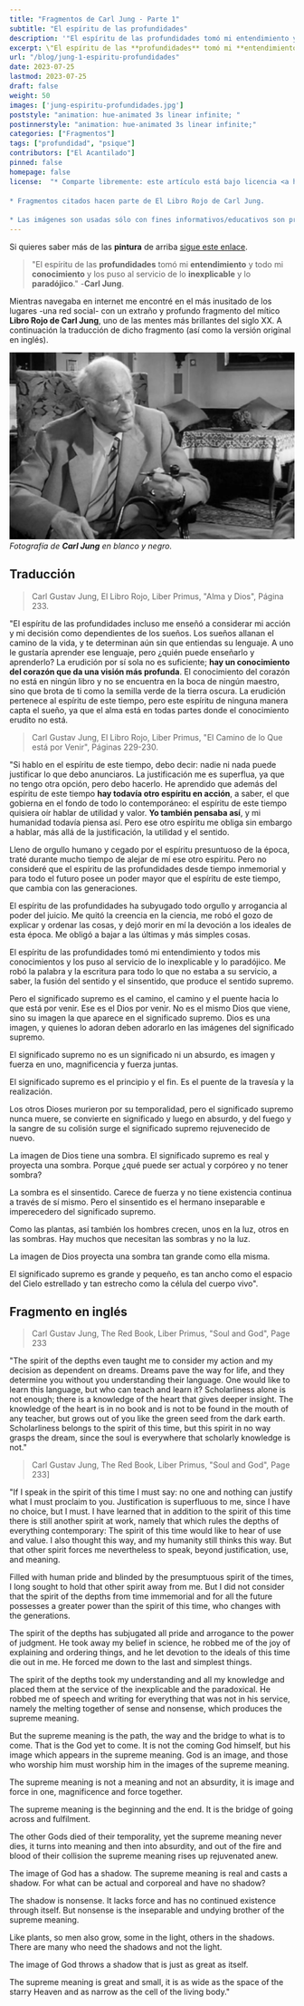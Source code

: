 ```yaml
---
title: "Fragmentos de Carl Jung - Parte 1"
subtitle: "El espíritu de las profundidades"
description: '"El espíritu de las profundidades tomó mi entendimiento y todo mi conocimiento y los puso al servicio de lo inexplicable y lo paradójico." -Carl Jung.'
excerpt: \"El espíritu de las **profundidades** tomó mi **entendimiento** y todo mi **conocimiento** y los puso al servicio de lo **inexplicable** y lo **paradójico**.\" -**Carl Jung**.'
url: "/blog/jung-1-espiritu-profundidades"
date: 2023-07-25
lastmod: 2023-07-25
draft: false
weight: 50
images: ['jung-espiritu-profundidades.jpg']
poststyle: "animation: hue-animated 3s linear infinite; "
postinnerstyle: "animation: hue-animated 3s linear infinite;"
categories: ["Fragmentos"]
tags: ["profundidad", "psique"]
contributors: ["El Acantilado"]
pinned: false
homepage: false
license:  "* Comparte libremente: este artículo está bajo licencia <a href=\"http://creativecommons.org/licenses/by/4.0/\" target=\"_blank\">CCBY</a>.

* Fragmentos citados hacen parte de El Libro Rojo de Carl Jung.

* Las imágenes son usadas sólo con fines informativos/educativos son propiedad de sus respectivos dueños."
---
```


Si quieres saber más de las **pintura** de arriba <a href="/docs/arte/pinturas/" target="_blank">sigue este enlace</a>.

> "El espíritu de las **profundidades** tomó mi **entendimiento** y todo mi **conocimiento** y los puso al servicio de lo **inexplicable** y lo **paradójico**." -**Carl Jung**.

Mientras navegaba en internet me encontré en el más inusitado de los lugares -una red social- con un extraño y profundo fragmento del mítico **Libro Rojo de Carl Jung**, uno de las mentes más brillantes del siglo XX. A continuación la traducción de dicho fragmento (así como la versión original en inglés).

![fotografía de Carl Jung](carl-jung.webp) *Fotografía de **Carl Jung** en blanco y negro.*

## Traducción

> Carl Gustav Jung, El Libro Rojo, Liber Primus, "Alma y Dios", Página 233.

"El espíritu de las profundidades incluso me enseñó a considerar mi acción y mi decisión como dependientes de los sueños. Los sueños allanan el camino de la vida, y te determinan aún sin que entiendas su lenguaje. A uno le gustaría aprender ese lenguaje, pero ¿quién puede enseñarlo y aprenderlo? La erudición por sí sola no es suficiente; **hay un conocimiento del corazón que da una visión más profunda**. El conocimiento del corazón no está en ningún libro y no se encuentra en la boca de ningún maestro, sino que brota de ti como la semilla verde de la tierra oscura. La erudición pertenece al espíritu de este tiempo, pero este espíritu de ninguna manera capta el sueño, ya que el alma está en todas partes donde el conocimiento erudito no está.

> Carl Gustav Jung, El Libro Rojo, Liber Primus, "El Camino de lo Que está por Venir", Páginas 229-230.

"Si hablo en el espíritu de este tiempo, debo decir: nadie ni nada puede justificar lo que debo anunciaros. La justificación me es superflua, ya que no tengo otra opción, pero debo hacerlo. He aprendido que además del espíritu de este tiempo **hay todavía otro espíritu en acción**, a saber, el que gobierna en el fondo de todo lo contemporáneo: el espíritu de este tiempo quisiera oír hablar de utilidad y valor. **Yo también pensaba así**, y mi humanidad todavía piensa así. Pero ese otro espíritu me obliga sin embargo a hablar, más allá de la justificación, la utilidad y el sentido.

Lleno de orgullo humano y cegado por el espíritu presuntuoso de la época, traté durante mucho tiempo de alejar de mí ese otro espíritu. Pero no consideré que el espíritu de las profundidades desde tiempo inmemorial y para todo el futuro posee un poder mayor que el espíritu de este tiempo, que cambia con las generaciones.

El espíritu de las profundidades ha subyugado todo orgullo y arrogancia al poder del juicio. Me quitó la creencia en la ciencia, me robó el gozo de explicar y ordenar las cosas, y dejó morir en mí la devoción a los ideales de esta época. Me obligó a bajar a las últimas y más simples cosas.

El espíritu de las profundidades tomó mi entendimiento y todos mis conocimientos y los puso al servicio de lo inexplicable y lo paradójico. Me robó la palabra y la escritura para todo lo que no estaba a su servicio, a saber, la fusión del sentido y el sinsentido, que produce el sentido supremo.

Pero el significado supremo es el camino, el camino y el puente hacia lo que está por venir. Ese es el Dios por venir. No es el mismo Dios que viene, sino su imagen la que aparece en el significado supremo. Dios es una imagen, y quienes lo adoran deben adorarlo en las imágenes del significado supremo.

El significado supremo no es un significado ni un absurdo, es imagen y fuerza en uno, magnificencia y fuerza juntas.

El significado supremo es el principio y el fin. Es el puente de la travesía y la realización.

Los otros Dioses murieron por su temporalidad, pero el significado supremo nunca muere, se convierte en significado y luego en absurdo, y del fuego y la sangre de su colisión surge el significado supremo rejuvenecido de nuevo.

La imagen de Dios tiene una sombra. El significado supremo es real y proyecta una sombra. Porque ¿qué puede ser actual y corpóreo y no tener sombra?

La sombra es el sinsentido. Carece de fuerza y ​​no tiene existencia continua a través de sí mismo. Pero el sinsentido es el hermano inseparable e imperecedero del significado supremo.

Como las plantas, así también los hombres crecen, unos en la luz, otros en las sombras. Hay muchos que necesitan las sombras y no la luz.

La imagen de Dios proyecta una sombra tan grande como ella misma.

El significado supremo es grande y pequeño, es tan ancho como el espacio del Cielo estrellado y tan estrecho como la célula del cuerpo vivo".


## Fragmento en inglés

> Carl Gustav Jung, The Red Book, Liber Primus, "Soul and God", Page 233

"The spirit of the depths even taught me to consider my action and my decision as dependent on dreams. Dreams pave the way for life, and they determine you without you understanding their language. One would like to learn this language, but who can teach and learn it? Scholarliness alone is not enough; there is a knowledge of the heart that gives deeper insight. The knowledge of the heart is in no book and is not to be found in the mouth of any teacher, but grows out of you like the green seed from the dark earth. Scholarliness belongs to the spirit of this time, but this spirit in no way grasps the dream, since the soul is everywhere that scholarly knowledge is not."

> Carl Gustav Jung, The Red Book, Liber Primus, "Soul and God", Page 233]

"If I speak in the spirit of this time I must say: no one and nothing can justify what I must proclaim to you. Justification is superfluous to me, since I have no choice, but I must. I have learned that in addition to the spirit of this time there is still another spirit at work, namely that which rules the depths of everything contemporary: The spirit of this time would like to hear of use and value. I also thought this way, and my humanity still thinks this way. But that other spirit forces me nevertheless to speak, beyond justification, use, and meaning.

Filled with human pride and blinded by the presumptuous spirit of the times, I long sought to hold that other spirit away from me. But I did not consider that the spirit of the depths from time immemorial and for all the future possesses a greater power than the spirit of this time, who changes with the generations.

The spirit of the depths has subjugated all pride and arrogance to the power of judgment. He took away my belief in science, he robbed me of the joy of explaining and ordering things, and he let devotion to the ideals of this time die out in me. He forced me down to the last and simplest things.

The spirit of the depths took my understanding and all my knowledge and placed them at the service of the inexplicable and the paradoxical. He robbed me of speech and writing for everything that was not in his service, namely the melting together of sense and nonsense, which produces the supreme meaning.

But the supreme meaning is the path, the way and the bridge to what is to come. That is the God yet to come. It is not the coming God himself, but his image which appears in the supreme meaning. God is an image, and those who worship him must worship him in the images of the supreme meaning.

The supreme meaning is not a meaning and not an absurdity, it is image and force in one, magnificence and force together.

The supreme meaning is the beginning and the end. It is the bridge of going across and fulfilment.

The other Gods died of their temporality, yet the supreme meaning never dies, it turns into meaning and then into absurdity, and out of the fire and blood of their collision the supreme meaning rises up rejuvenated anew.

The image of God has a shadow. The supreme meaning is real and casts a shadow. For what can be actual and corporeal and have no shadow?

The shadow is nonsense. It lacks force and has no continued existence through itself. But nonsense is the inseparable and undying brother of the supreme meaning.

Like plants, so men also grow, some in the light, others in the shadows. There are many who need the shadows and not the light.

The image of God throws a shadow that is just as great as itself.

The supreme meaning is great and small, it is as wide as the space of the starry Heaven and as narrow as the cell of the living body."


